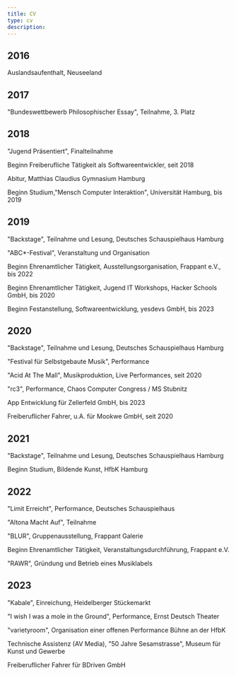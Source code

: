 ```yaml
---
title: CV
type: cv
description:
---
```

## 2016
Auslandsaufenthalt, Neuseeland

## 2017
"Bundeswettbewerb Philosophischer Essay", Teilnahme, 3. Platz

## 2018
"Jugend Präsentiert", Finalteilnahme

Beginn Freiberufliche Tätigkeit als Softwareentwickler, seit 2018

Abitur, Matthias Claudius Gymnasium Hamburg

Beginn Studium,"Mensch Computer Interaktion", Universität Hamburg, bis 2019

## 2019
"Backstage", Teilnahme und Lesung, Deutsches Schauspielhaus Hamburg

"ABC*-Festival", Veranstaltung und Organisation

Beginn Ehrenamtlicher Tätigkeit, Ausstellungsorganisation, Frappant e.V.,  bis 2022

Beginn Ehrenamtlicher Tätigkeit, Jugend IT Workshops, Hacker Schools GmbH, bis 2020

Beginn Festanstellung, Softwareentwicklung, yesdevs GmbH, bis 2023

## 2020
"Backstage", Teilnahme und Lesung, Deutsches Schauspielhaus Hamburg

"Festival für Selbstgebaute Musik", Performance

"Acid At The Mall", Musikproduktion, Live Performances, seit 2020

"rc3", Performance, Chaos Computer Congress / MS Stubnitz

App Entwicklung für Zellerfeld GmbH, bis 2023

Freiberuflicher Fahrer, u.A. für Mookwe GmbH, seit 2020

## 2021
"Backstage", Teilnahme und Lesung, Deutsches Schauspielhaus Hamburg

Beginn Studium, Bildende Kunst, HfbK Hamburg

## 2022
"Limit Erreicht", Performance, Deutsches Schauspielhaus

"Altona Macht Auf", Teilnahme

"BLUR", Gruppenausstellung, Frappant Galerie

Beginn Ehrenamtlicher Tätigkeit, Veranstaltungsdurchführung, Frappant e.V.

"RAWR", Gründung und Betrieb eines Musiklabels

## 2023
"Kabale", Einreichung, Heidelberger Stückemarkt

"I wish I was a mole in the Ground", Performance, Ernst Deutsch Theater

"varietyroom", Organisation einer offenen Performance Bühne an der HfbK

Technische Assistenz (AV Media), "50 Jahre Sesamstrasse", Museum für Kunst und Gewerbe

Freiberuflicher Fahrer für BDriven GmbH
